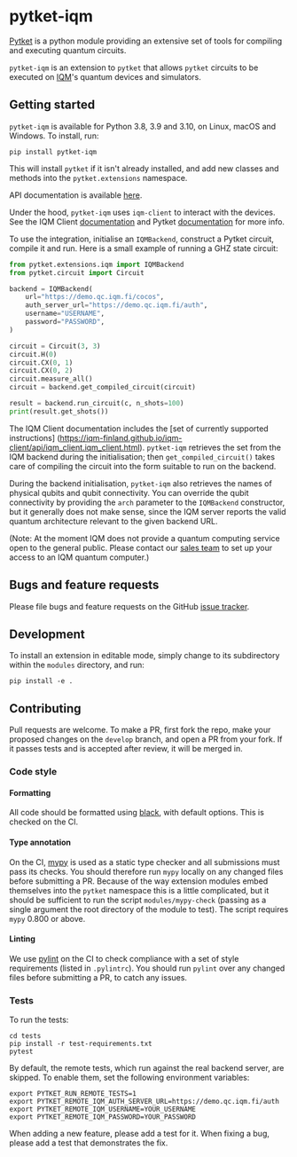 # pytket-iqm

[Pytket](https://cqcl.github.io/tket/pytket/api/index.html) is a python module
providing an extensive set of tools for compiling and executing quantum circuits.

`pytket-iqm` is an extension to `pytket` that allows `pytket` circuits to be
executed on [IQM](https://meetiqm.com/)'s quantum devices and simulators.

## Getting started

`pytket-iqm` is available for Python 3.8, 3.9 and 3.10, on Linux, macOS
and Windows. To install, run:

```shell
pip install pytket-iqm
```

This will install `pytket` if it isn't already installed, and add new classes
and methods into the `pytket.extensions` namespace.

API documentation is available
[here](https://cqcl.github.io/pytket-iqm/api/index.html).

Under the hood, `pytket-iqm` uses `iqm-client` to interact with the devices. See
the IQM Client [documentation](https://iqm-finland.github.io/iqm-client/) and
Pytket [documentation](https://cqcl.github.io/tket/pytket/api/) for more info.

To use the integration, initialise an `IQMBackend`, construct a Pytket circuit,
compile it and run. Here is a small example of running a GHZ state circuit:

```python
from pytket.extensions.iqm import IQMBackend
from pytket.circuit import Circuit

backend = IQMBackend(
	url="https://demo.qc.iqm.fi/cocos",
	auth_server_url="https://demo.qc.iqm.fi/auth",
	username="USERNAME",
	password="PASSWORD",
)

circuit = Circuit(3, 3)
circuit.H(0)
circuit.CX(0, 1)
circuit.CX(0, 2)
circuit.measure_all()
circuit = backend.get_compiled_circuit(circuit)

result = backend.run_circuit(c, n_shots=100)
print(result.get_shots())
```

The IQM Client documentation includes the [set of currently supported
instructions]
(https://iqm-finland.github.io/iqm-client/api/iqm_client.iqm_client.html).
`pytket-iqm` retrieves the set from the IQM backend during the initialisation;
then `get_compiled_circuit()` takes care of compiling the circuit into the
form suitable to run on the backend.

During the backend initialisation, `pytket-iqm` also retrieves the names of
physical qubits and qubit connectivity. You can override the qubit connectivity
by providing the `arch` parameter to the `IQMBackend` constructor, but it generally
does not make sense, since the IQM server reports the valid quantum architecture
relevant to the given backend URL.

(Note: At the moment IQM does not provide a quantum computing service open to the 
general public. Please contact our [sales team](https://www.meetiqm.com/contact/) 
to set up your access to an IQM quantum computer.)

## Bugs and feature requests

Please file bugs and feature requests on the GitHub
[issue tracker](https://github.com/CQCL/pytket-iqm/issues).

## Development

To install an extension in editable mode, simply change to its subdirectory
within the `modules` directory, and run:

```shell
pip install -e .
```

## Contributing

Pull requests are welcome. To make a PR, first fork the repo, make your proposed
changes on the `develop` branch, and open a PR from your fork. If it passes
tests and is accepted after review, it will be merged in.

### Code style

#### Formatting

All code should be formatted using
[black](https://black.readthedocs.io/en/stable/), with default options. This is
checked on the CI.

#### Type annotation

On the CI, [mypy](https://mypy.readthedocs.io/en/stable/) is used as a static
type checker and all submissions must pass its checks. You should therefore run
`mypy` locally on any changed files before submitting a PR. Because of the way
extension modules embed themselves into the `pytket` namespace this is a little
complicated, but it should be sufficient to run the script `modules/mypy-check`
(passing as a single argument the root directory of the module to test). The
script requires `mypy` 0.800 or above.

#### Linting

We use [pylint](https://pypi.org/project/pylint/) on the CI to check compliance
with a set of style requirements (listed in `.pylintrc`). You should run
`pylint` over any changed files before submitting a PR, to catch any issues.

### Tests

To run the tests:

```shell
cd tests
pip install -r test-requirements.txt
pytest
```

By default, the remote tests, which run against the real backend server, are 
skipped. To enable them, set the following environment variables:

```shell
export PYTKET_RUN_REMOTE_TESTS=1
export PYTKET_REMOTE_IQM_AUTH_SERVER_URL=https://demo.qc.iqm.fi/auth
export PYTKET_REMOTE_IQM_USERNAME=YOUR_USERNAME
export PYTKET_REMOTE_IQM_PASSWORD=YOUR_PASSWORD
```

When adding a new feature, please add a test for it. When fixing a bug, please
add a test that demonstrates the fix.
